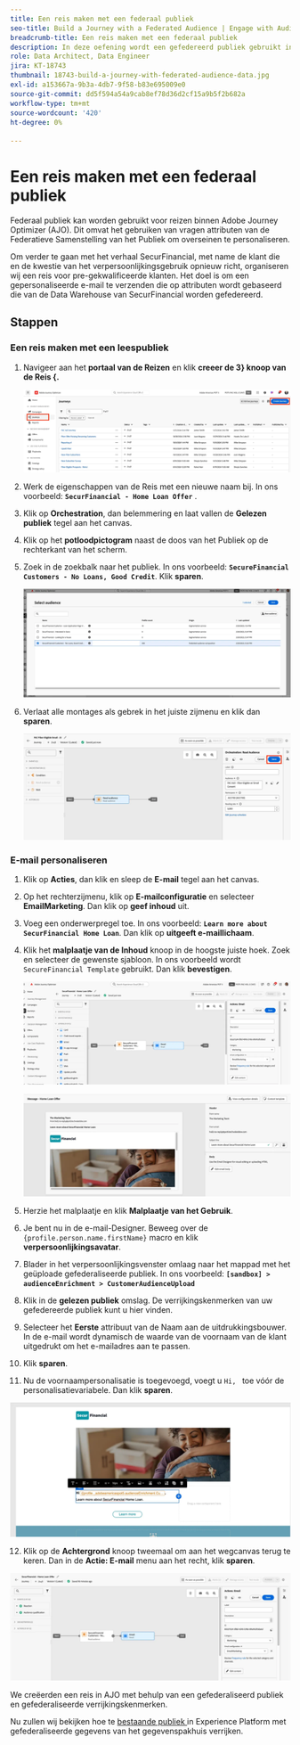 ```yaml
---
title: Een reis maken met een federaal publiek
seo-title: Build a Journey with a Federated Audience | Engage with Audiences from your Data Warehouse using Federated Audience Composition
breadcrumb-title: Een reis maken met een federaal publiek
description: In deze oefening wordt een gefedereerd publiek gebruikt in een Journey Optimizer reis.
role: Data Architect, Data Engineer
jira: KT-18743
thumbnail: 18743-build-a-journey-with-federated-audience-data.jpg
exl-id: a153667a-9b3a-4db7-9f58-b83e695009e0
source-git-commit: dd5f594a54a9cab8ef78d36d2cf15a9b5f2b682a
workflow-type: tm+mt
source-wordcount: '420'
ht-degree: 0%

---
```


# Een reis maken met een federaal publiek

Federaal publiek kan worden gebruikt voor reizen binnen Adobe Journey Optimizer (AJO). Dit omvat het gebruiken van vragen attributen van de Federatieve Samenstelling van het Publiek om overseinen te personaliseren.

Om verder te gaan met het verhaal SecurFinancial, met name de klant die en de kwestie van het verpersoonlijkingsgebruik opnieuw richt, organiseren wij een reis voor pre-gekwalificeerde klanten. Het doel is om een gepersonaliseerde e-mail te verzenden die op attributen wordt gebaseerd die van de Data Warehouse van SecurFinancial worden gefedereerd.

## Stappen

### Een reis maken met een leespubliek

1. Navigeer aan het **portaal van de Reizen** en klik **creeer de 3} knoop van de Reis {.**

   ![ creeer-a-reis ](assets/create-journey.png)

2. Werk de eigenschappen van de Reis met een nieuwe naam bij. In ons voorbeeld: **`SecurFinancial - Home Loan Offer`** .

3. Klik op **Orchestration**, dan belemmering en laat vallen de **Gelezen publiek** tegel aan het canvas.

4. Klik op het **potloodpictogram** naast de doos van het Publiek op de rechterkant van het scherm.

5. Zoek in de zoekbalk naar het publiek. In ons voorbeeld: **`SecureFinancial Customers - No Loans, Good Credit`**. Klik **sparen**.

   ![ creeer-a-reis ](assets/select-audience.png)

6. Verlaat alle montages als gebrek in het juiste zijmenu en klik dan **sparen**.

   ![ sparen-publiek-montages ](assets/save-audience-settings.png)

### E-mail personaliseren

1. Klik op **Acties**, dan klik en sleep de **E-mail** tegel aan het canvas.

2. Op het rechterzijmenu, klik op **E-mailconfiguratie** en selecteer **EmailMarketing**. Dan klik op **geef inhoud** uit.

3. Voeg een onderwerpregel toe. In ons voorbeeld: **`Learn more about SecurFinancial Home Loan`**. Dan klik op **uitgeeft e-maillichaam**.

4. Klik het **malplaatje van de Inhoud** knoop in de hoogste juiste hoek. Zoek en selecteer de gewenste sjabloon. In ons voorbeeld wordt `SecureFinancial Template` gebruikt. Dan klik **bevestigen**.

   ![ reis-e-mail-config ](assets/journey-email-config.png)

   ![ reis-e-mail-bevestig ](assets/journey-email-confirm.png)

5. Herzie het malplaatje en klik **Malplaatje van het Gebruik**.

6. Je bent nu in de e-mail-Designer. Beweeg over de `{profile.person.name.firstName}` macro en klik **verpersoonlijkingsavatar**.

7. Blader in het verpersoonlijkingsvenster omlaag naar het mappad met het geüploade gefederaliseerde publiek. In ons voorbeeld: **`[sandbox] > audienceEnrichment > CustomerAudienceUpload`**

8. Klik in de **gelezen publiek** omslag. De verrijkingskenmerken van uw gefedereerde publiek kunt u hier vinden.

9. Selecteer het **Eerste** attribuut van de Naam aan de uitdrukkingsbouwer. In de e-mail wordt dynamisch de waarde van de voornaam van de klant uitgedrukt om het e-mailadres aan te passen.

10. Klik **sparen**.

11. Nu de voornaampersonalisatie is toegevoegd, voegt u `Hi, ` toe vóór de personalisatievariabele. Dan klik **sparen**.

   ![ reis-e-mail-sparen ](assets/journey-email-save.png)

12. Klik op de **Achtergrond** knoop tweemaal om aan het wegcanvas terug te keren. Dan in de **Actie: E-mail** menu aan het recht, klik **sparen**.

   ![ sparen-definitief-reis ](assets/save-final-journey.png)

We creëerden een reis in AJO met behulp van een gefederaliseerd publiek en gefederaliseerde verrijkingskenmerken.

Nu zullen wij bekijken hoe te [ bestaande publiek ](federated-audience-composition.md) in Experience Platform met gefederaliseerde gegevens van het gegevenspakhuis verrijken.
